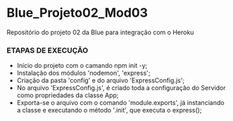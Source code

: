 # Blue_Projeto02_Mod03
Repositório do projeto 02 da Blue para integração com o Heroku

### ETAPAS DE EXECUÇÃO

* Início do projeto com o camando npm init -y;
* Instalação dos módulos 'nodemon', 'express';
* Criação da pasta 'config' e do arquivo 'ExpressConfig.js';
* No arquivo 'ExpressConfig.js', é criado toda a configuração do Servidor como propriedades da classe App;
* Exporta-se o arquivo com o comando 'module.exports', já instanciando a classe e executando o método '.init', que executa o express();
